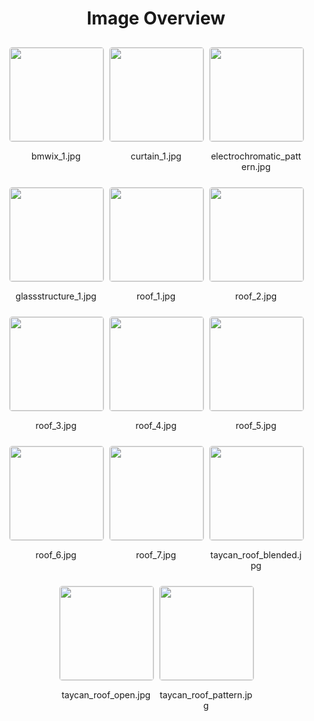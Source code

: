 <h1 style ="text-align: center;"> Image Overview </h1>
<div style="display: flex;
flex-wrap: wrap;
gap: 10px;
justify-content: center;
padding: 10px;" >
<div style="flex: 1 1 calc(33.333% - 20px); /* Three images per row on large screens */
        max-width: 150px;
        text-align: center;" >
<img src="https://media.evkx.net/multimedia/technology/glassroof/bmwix_1_xst.jpg" style="width: 150px;
height: auto;
border: 1px solid #ddd;
border-radius: 5px;
  ">
<p>bmwix_1.jpg</p>
</div>
<div style="flex: 1 1 calc(33.333% - 20px); /* Three images per row on large screens */
        max-width: 150px;
        text-align: center;" >
<img src="https://media.evkx.net/multimedia/technology/glassroof/curtain_1_xst.jpg" style="width: 150px;
height: auto;
border: 1px solid #ddd;
border-radius: 5px;
  ">
<p>curtain_1.jpg</p>
</div>
<div style="flex: 1 1 calc(33.333% - 20px); /* Three images per row on large screens */
        max-width: 150px;
        text-align: center;" >
<img src="https://media.evkx.net/multimedia/technology/glassroof/electrochromatic_pattern_xst.jpg" style="width: 150px;
height: auto;
border: 1px solid #ddd;
border-radius: 5px;
  ">
<p>electrochromatic_pattern.jpg</p>
</div>
<div style="flex: 1 1 calc(33.333% - 20px); /* Three images per row on large screens */
        max-width: 150px;
        text-align: center;" >
<img src="https://media.evkx.net/multimedia/technology/glassroof/glassstructure_1_xst.jpg" style="width: 150px;
height: auto;
border: 1px solid #ddd;
border-radius: 5px;
  ">
<p>glassstructure_1.jpg</p>
</div>
<div style="flex: 1 1 calc(33.333% - 20px); /* Three images per row on large screens */
        max-width: 150px;
        text-align: center;" >
<img src="https://media.evkx.net/multimedia/technology/glassroof/roof_1_xst.jpg" style="width: 150px;
height: auto;
border: 1px solid #ddd;
border-radius: 5px;
  ">
<p>roof_1.jpg</p>
</div>
<div style="flex: 1 1 calc(33.333% - 20px); /* Three images per row on large screens */
        max-width: 150px;
        text-align: center;" >
<img src="https://media.evkx.net/multimedia/technology/glassroof/roof_2_xst.jpg" style="width: 150px;
height: auto;
border: 1px solid #ddd;
border-radius: 5px;
  ">
<p>roof_2.jpg</p>
</div>
<div style="flex: 1 1 calc(33.333% - 20px); /* Three images per row on large screens */
        max-width: 150px;
        text-align: center;" >
<img src="https://media.evkx.net/multimedia/technology/glassroof/roof_3_xst.jpg" style="width: 150px;
height: auto;
border: 1px solid #ddd;
border-radius: 5px;
  ">
<p>roof_3.jpg</p>
</div>
<div style="flex: 1 1 calc(33.333% - 20px); /* Three images per row on large screens */
        max-width: 150px;
        text-align: center;" >
<img src="https://media.evkx.net/multimedia/technology/glassroof/roof_4_xst.jpg" style="width: 150px;
height: auto;
border: 1px solid #ddd;
border-radius: 5px;
  ">
<p>roof_4.jpg</p>
</div>
<div style="flex: 1 1 calc(33.333% - 20px); /* Three images per row on large screens */
        max-width: 150px;
        text-align: center;" >
<img src="https://media.evkx.net/multimedia/technology/glassroof/roof_5_xst.jpg" style="width: 150px;
height: auto;
border: 1px solid #ddd;
border-radius: 5px;
  ">
<p>roof_5.jpg</p>
</div>
<div style="flex: 1 1 calc(33.333% - 20px); /* Three images per row on large screens */
        max-width: 150px;
        text-align: center;" >
<img src="https://media.evkx.net/multimedia/technology/glassroof/roof_6_xst.jpg" style="width: 150px;
height: auto;
border: 1px solid #ddd;
border-radius: 5px;
  ">
<p>roof_6.jpg</p>
</div>
<div style="flex: 1 1 calc(33.333% - 20px); /* Three images per row on large screens */
        max-width: 150px;
        text-align: center;" >
<img src="https://media.evkx.net/multimedia/technology/glassroof/roof_7_xst.jpg" style="width: 150px;
height: auto;
border: 1px solid #ddd;
border-radius: 5px;
  ">
<p>roof_7.jpg</p>
</div>
<div style="flex: 1 1 calc(33.333% - 20px); /* Three images per row on large screens */
        max-width: 150px;
        text-align: center;" >
<img src="https://media.evkx.net/multimedia/technology/glassroof/taycan_roof_blended_xst.jpg" style="width: 150px;
height: auto;
border: 1px solid #ddd;
border-radius: 5px;
  ">
<p>taycan_roof_blended.jpg</p>
</div>
<div style="flex: 1 1 calc(33.333% - 20px); /* Three images per row on large screens */
        max-width: 150px;
        text-align: center;" >
<img src="https://media.evkx.net/multimedia/technology/glassroof/taycan_roof_open_xst.jpg" style="width: 150px;
height: auto;
border: 1px solid #ddd;
border-radius: 5px;
  ">
<p>taycan_roof_open.jpg</p>
</div>
<div style="flex: 1 1 calc(33.333% - 20px); /* Three images per row on large screens */
        max-width: 150px;
        text-align: center;" >
<img src="https://media.evkx.net/multimedia/technology/glassroof/taycan_roof_pattern_xst.jpg" style="width: 150px;
height: auto;
border: 1px solid #ddd;
border-radius: 5px;
  ">
<p>taycan_roof_pattern.jpg</p>
</div>
</div>

